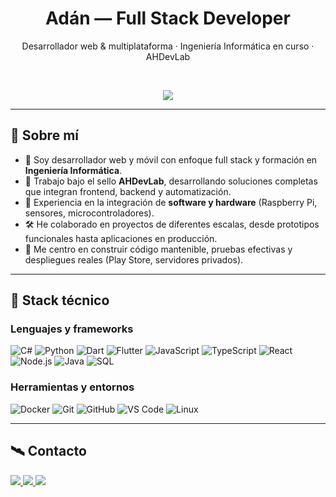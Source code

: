 <h1 align="center"><strong>Adán</strong> — Full Stack Developer</h1>
<p align="center">Desarrollador web & multiplataforma · Ingeniería Informática en curso · AHDevLab</p>

<br>

<p align="center">
  <a href="https://github.com/DenverCoder1/readme-typing-svg">
    <img src="https://readme-typing-svg.herokuapp.com?font=Fira+Code&pause=1000&color=00FFFF&center=true&vCenter=true&width=700&lines=Desarrollo+web+y+móvil+moderno;Integración+software+con+hardware;Backends+robustos+y+escalables;Automatización,+despliegue+y+testeo;Colaboración+en+proyectos+de+alto+nivel">
  </a>
</p>

---

## 📌 Sobre mí

- 💼 Soy desarrollador web y móvil con enfoque full stack y formación en **Ingeniería Informática**.
- 🔧 Trabajo bajo el sello **AHDevLab**, desarrollando soluciones completas que integran frontend, backend y automatización.
- 🧩 Experiencia en la integración de **software y hardware** (Raspberry Pi, sensores, microcontroladores).
- 🛠️ He colaborado en proyectos de diferentes escalas, desde prototipos funcionales hasta aplicaciones en producción.
- 🧠 Me centro en construir código mantenible, pruebas efectivas y despliegues reales (Play Store, servidores privados).

---

## 🧠 Stack técnico

### Lenguajes y frameworks

![C#](https://img.shields.io/badge/C%23-239120?style=for-the-badge&logo=c-sharp&logoColor=white)
![Python](https://img.shields.io/badge/Python-3776AB?style=for-the-badge&logo=python&logoColor=white)
![Dart](https://img.shields.io/badge/Dart-0175C2?style=for-the-badge&logo=dart&logoColor=white)
![Flutter](https://img.shields.io/badge/Flutter-02569B?style=for-the-badge&logo=flutter&logoColor=white)
![JavaScript](https://img.shields.io/badge/JavaScript-F7DF1E?style=for-the-badge&logo=javascript&logoColor=black)
![TypeScript](https://img.shields.io/badge/TypeScript-007ACC?style=for-the-badge&logo=typescript&logoColor=white)
![React](https://img.shields.io/badge/React-20232A?style=for-the-badge&logo=react&logoColor=61DAFB)
![Node.js](https://img.shields.io/badge/Node.js-339933?style=for-the-badge&logo=node.js&logoColor=white)
![Java](https://img.shields.io/badge/Java-ED8B00?style=for-the-badge&logo=openjdk&logoColor=white)
![SQL](https://img.shields.io/badge/SQL-005C84?style=for-the-badge&logo=postgresql&logoColor=white)

### Herramientas y entornos

![Docker](https://img.shields.io/badge/Docker-2496ED?style=for-the-badge&logo=docker&logoColor=white)
![Git](https://img.shields.io/badge/Git-F05032?style=for-the-badge&logo=git&logoColor=white)
![GitHub](https://img.shields.io/badge/GitHub-181717?style=for-the-badge&logo=github&logoColor=white)
![VS Code](https://img.shields.io/badge/VSCode-007ACC?style=for-the-badge&logo=visual-studio-code&logoColor=white)
![Linux](https://img.shields.io/badge/Linux-FCC624?style=for-the-badge&logo=linux&logoColor=black)

---

## 🛰️ Contacto

<a href="https://linkedin.com/in/adanh96" target="_blank">
  <img src="https://img.shields.io/badge/LinkedIn-adanh96-0A66C2?style=for-the-badge&logo=linkedin&logoColor=white"/>
</a>
<a href="https://twitter.com/adanh96" target="_blank">
  <img src="https://img.shields.io/badge/Twitter-@adanh96-1DA1F2?style=for-the-badge&logo=twitter&logoColor=white"/>
</a>
<a href="mailto:adanh96dam@gmail.com" target="_blank">
  <img src="https://img.shields.io/badge/Gmail-adanh96dam@gmail.com-EA4335?style=for-the-badge&logo=gmail&logoColor=white"/>
</a>

<br><br>

